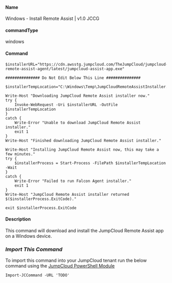 #### Name

Windows - Install Remote Assist | v1.0 JCCG

#### commandType

windows

#### Command

```
$installerURL="https://cdn.awsstg.jumpcloud.com/TheJumpCloud/jumpcloud-remote-assist-agent/latest/jumpcloud-assist-app.exe"

############### Do Not Edit Below This Line ###############

$installerTempLocation="C:\Windows\Temp\JumpCloudRemoteAssistInstaller.exe"

Write-Host "Downloading JumpCloud Remote Assist installer now."
try {
    Invoke-WebRequest -Uri $installerURL -OutFile $installerTempLocation
}
catch {
    Write-Error "Unable to download JumpCloud Remote Assist installer."
    exit 1
}
Write-Host "Finished downloading JumpCloud Remote Assist installer."

Write-Host "Installing JumpCloud Remote Assist now, this may take a few minutes."
try {
    $installerProcess = Start-Process -FilePath $installerTempLocation -Wait
}
catch {
    Write-Error "Failed to run Falcon Agent installer."
    exit 1
}
Write-Host "JumpCloud Remote Assist installer returned $($installerProcess.ExitCode)."

exit $installerProcess.ExitCode

```

#### Description

This command will download and install the JumpCloud Remote Assist app on a Windows device.

### *Import This Command*

To import this command into your JumpCloud tenant run the below command using the [JumpCloud PowerShell Module](https://github.com/TheJumpCloud/support/wiki/Installing-the-JumpCloud-PowerShell-Module)

```
Import-JCCommand -URL 'TODO'
```
